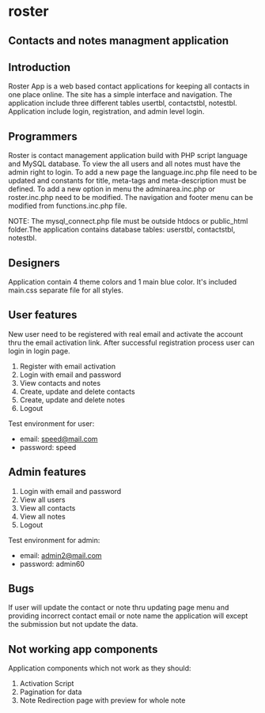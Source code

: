 roster
======

Contacts and notes managment application
----------------------------------------

Introduction
------------

Roster App is a web based contact applications for keeping all contacts in one place 
online. The site has a simple interface and navigation. The application include three 
different tables usertbl, contactstbl, notestbl. Application include login, 
registration, and admin level login.

Programmers
-----------

Roster is contact management application build with PHP script language and MySQL 
database. To view the all users and all notes must have the admin right to login. To 
add a new page the language.inc.php file need to be updated and constants for title, 
meta-tags and meta-description must be defined. To add a new option in menu the 
adminarea.inc.php or roster.inc.php need to be modified. The navigation and footer 
menu can be modified from functions.inc.php file.

NOTE: The mysql_connect.php file must be outside htdocs or public_html folder.The 
application contains database tables: userstbl, contactstbl, notestbl.

Designers
---------

Application contain 4 theme colors and 1 main blue color. It's included main.css 
separate file for all styles.

User features
-------------

New user need to be registered with real email and activate the account thru the 
email activation link. After successful registration process user can login in login 
page.

   1. Register with email activation
   2. Login with email and password
   3. View contacts and notes
   4. Create, update and delete contacts
   5. Create, update and delete notes
   6. Logout

Test environment for user:

   - email: speed@mail.com    
   - password: speed

Admin features
-------------

   1. Login with email and password
   2. View all users
   3. View all contacts
   4. View all notes
   6. Logout

Test environment for admin:
   - email: admin2@mail.com
   - password: admin60

Bugs
----

If user will update the contact or note thru updating  page menu and providing 
incorrect contact email or note name the application will except the submission 
but not update the data.

Not working app components
--------------------------

Application components which not work as they should:

   1. Activation Script
   2. Pagination for data
   3. Note Redirection page with preview for whole note

